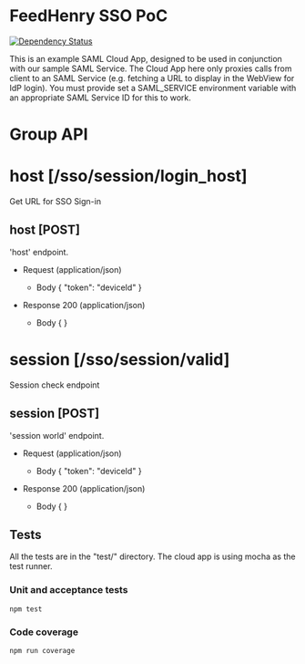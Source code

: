 # FeedHenry SSO PoC
[![Dependency Status](https://img.shields.io/david/feedhenry-templates/saml-cloud-app.svg?style=flat-square)](https://david-dm.org/feedhenry-templates/saml-cloud-app)

This is an example SAML Cloud App, designed to be used in conjunction with our sample SAML Service. The Cloud App here only proxies calls from client to an SAML Service (e.g. fetching a URL to display in the WebView for IdP login).
You must provide set a SAML_SERVICE environment variable with an appropriate SAML Service ID for this to work.

# Group API

# host [/sso/session/login_host]

Get URL for SSO Sign-in

## host [POST] 

'host' endpoint.

+ Request (application/json)
    + Body
            {
              "token": "deviceId"
            }

+ Response 200 (application/json)
    + Body
            {
            }


# session [/sso/session/valid]

Session check endpoint

## session [POST] 

'session world' endpoint.

+ Request (application/json)
    + Body
            {
              "token": "deviceId"
            }

+ Response 200 (application/json)
    + Body
            {
            }

## Tests

All the tests are in the "test/" directory. The cloud app is using mocha as the test runner. 

### Unit and acceptance tests

```shell
npm test
```

### Code coverage

```shell
npm run coverage
```